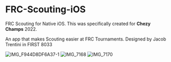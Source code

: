 # FRC-Scouting-iOS
FRC Scouting for Native iOS. This was specifically created for **Chezy Champs** 2022.

An app that makes Scouting easier at FRC Tournaments. Designed by Jacob Trentini in FIRST 8033

![IMG_F944D8DF6A37-1](https://user-images.githubusercontent.com/70717139/192130300-20ed38bc-c795-4a06-b767-fb49bd266ac0.jpeg)
![IMG_7168](https://user-images.githubusercontent.com/70717139/192130283-30907271-fbb2-46ce-99b4-0ec1a4a3a9ed.PNG)
![IMG_7170](https://user-images.githubusercontent.com/70717139/192130330-7d374c75-9265-46ba-9c62-ceee9f2fa792.PNG)

